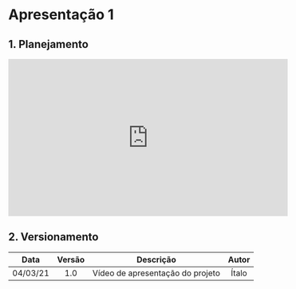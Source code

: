 # Apresentação 1

## 1. Planejamento

<div align="center">
    <iframe width="560" height="315" src="https://www.youtube.com/embed/E0D-KXFG70g" frameborder="0" allow="accelerometer; autoplay; clipboard-write; encrypted-media; gyroscope; picture-in-picture" allowfullscreen></iframe>
</div>

## 2. Versionamento

|    Data    | Versão |            Descrição             |      Autor      |
| :--------: | :----: | :------------------------------: | :-------------: |
|    04/03/21    | 1.0 |            Vídeo de apresentação do projeto             |      Ítalo      |